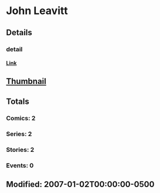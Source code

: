 # John  Leavitt 
## Details
### detail
#### [Link](http://marvel.com/comics/creators/8792/john_leavitt?utm_campaign=apiRef&utm_source=225578a89fc76f3d20fbffda5d17a88d)
## [Thumbnail](http://i.annihil.us/u/prod/marvel/i/mg/1/20/4bb3bba51fc0b.jpg)
## Totals
### Comics: 2
### Series: 2
### Stories: 2
### Events: 0
## Modified: 2007-01-02T00:00:00-0500